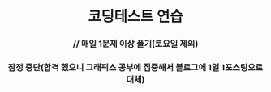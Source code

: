 <h1 align="center"> 코딩테스트 연습 </h2>  

<h3 align="center">// 매일 1문제 이상 풀기(토요일 제외)
<h3 align="center">잠정 중단(합격 했으니 그래픽스 공부에 집중해서 블로그에 1일 1포스팅으로 대체)
